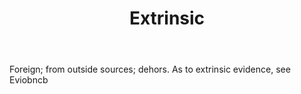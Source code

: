 ---
title: Extrinsic
letter: E
permalink: "/definitions/bld-extrinsic.html"
body: Foreign; from outside sources; dehors. As to extrinsic evidence, see Eviobncb
published_at: '2018-07-07'
source: Black's Law Dictionary 2nd Ed (1910)
layout: post
---